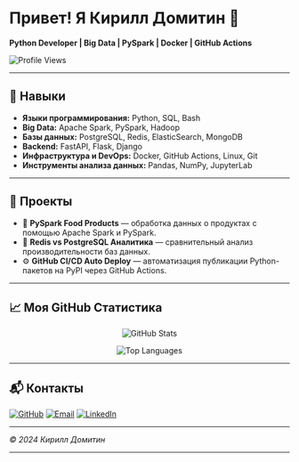 # Привет! Я Кирилл Домитин 👋

**Python Developer | Big Data | PySpark | Docker | GitHub Actions**

![Profile Views](https://komarev.com/ghpvc/?username=KirillDomitin&color=blue)

---

## 🔧 Навыки

- **Языки программирования:** Python, SQL, Bash
- **Big Data:** Apache Spark, PySpark, Hadoop
- **Базы данных:** PostgreSQL, Redis, ElasticSearch, MongoDB
- **Backend:** FastAPI, Flask, Django
- **Инфраструктура и DevOps:** Docker, GitHub Actions, Linux, Git
- **Инструменты анализа данных:** Pandas, NumPy, JupyterLab

---

## 🚀 Проекты

- 🛒 **PySpark Food Products** — обработка данных о продуктах с помощью Apache Spark и PySpark.
- 🧠 **Redis vs PostgreSQL Аналитика** — сравнительный анализ производительности баз данных.
- ⚙️ **GitHub CI/CD Auto Deploy** — автоматизация публикации Python-пакетов на PyPI через GitHub Actions.

---

## 📈 Моя GitHub Статистика

<p align="center">
  <img src="https://github-readme-stats.vercel.app/api?username=KirillDomitin&show_icons=true&theme=dark&hide_border=true" alt="GitHub Stats" />
</p>

<p align="center">
  <img src="https://github-readme-stats.vercel.app/api/top-langs/?username=KirillDomitin&layout=compact&theme=dark&hide_border=true" alt="Top Languages" />
</p>

---

## 📬 Контакты

[![GitHub](https://img.shields.io/badge/GitHub-181717?style=for-the-badge&logo=github&logoColor=white)](https://github.com/KirillDomitin)
[![Email](https://img.shields.io/badge/Email-D14836?style=for-the-badge&logo=gmail&logoColor=white)](mailto:your@email.com)
[![LinkedIn](https://img.shields.io/badge/LinkedIn-0077B5?style=for-the-badge&logo=linkedin&logoColor=white)](https://linkedin.com/in/KirillDomitin)

---

_© 2024 Кирилл Домитин_

---
